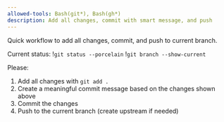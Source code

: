 ```yaml
---
allowed-tools: Bash(git*), Bash(gh*)
description: Add all changes, commit with smart message, and push
---
```


Quick workflow to add all changes, commit, and push to current branch.

Current status:
!`git status --porcelain`
!`git branch --show-current`

Please:
1. Add all changes with `git add .`
2. Create a meaningful commit message based on the changes shown above
3. Commit the changes
4. Push to the current branch (create upstream if needed)
